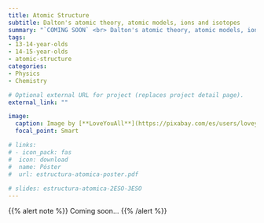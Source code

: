 ```yaml
---
title: Atomic Structure
subtitle: Dalton's atomic theory, atomic models, ions and isotopes
summary: "`COMING SOON` <br> Dalton's atomic theory, atomic models, ions and isotopes."
tags:
- 13-14-year-olds
- 14-15-year-olds
- atomic-structure
categories:
- Physics
- Chemistry

# Optional external URL for project (replaces project detail page).
external_link: ""

image:
  caption: Image by [**LoveYouAll**](https://pixabay.com/es/users/loveyouall-3307648/) on [Pixabay](https://pixabay.com/es/)
  focal_point: Smart

# links:
# - icon_pack: fas
#  icon: download
#  name: Póster
#  url: estructura-atomica-poster.pdf
  
# slides: estructura-atomica-2ESO-3ESO  
---
```


{{% alert note %}}
Coming soon...
{{% /alert %}}